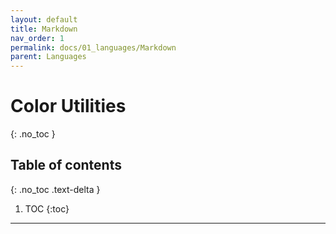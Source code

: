 ```yaml
---
layout: default
title: Markdown
nav_order: 1
permalink: docs/01_languages/Markdown
parent: Languages
---
```


# Color Utilities
{: .no_toc }

## Table of contents
{: .no_toc .text-delta }

1. TOC
{:toc}

---